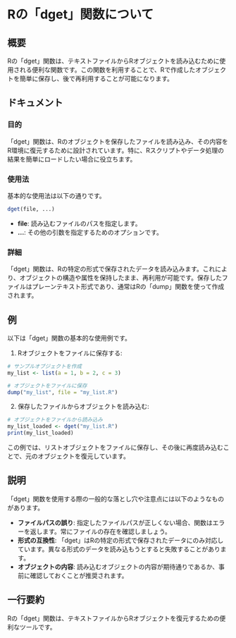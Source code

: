 <!--
Meta Description: # Rの「dget」関数について ## 概要 Rの「dget」関数は、テキストファイルからRオブジェクトを読み込むために使用される便利な関数です。この関数を利用することで、Rで作成したオブジェクトを簡単に保存し、後で再利用することが可能になります。 ## ドキュメント ### 目的 「dget」関数...
Meta Keywords: dget, 関数は, my_list, file, dump
-->

# Rの「dget」関数について

## 概要
Rの「dget」関数は、テキストファイルからRオブジェクトを読み込むために使用される便利な関数です。この関数を利用することで、Rで作成したオブジェクトを簡単に保存し、後で再利用することが可能になります。

## ドキュメント
### 目的
「dget」関数は、Rのオブジェクトを保存したファイルを読み込み、その内容をR環境に復元するために設計されています。特に、Rスクリプトやデータ処理の結果を簡単にロードしたい場合に役立ちます。

### 使用法
基本的な使用法は以下の通りです。

```R
dget(file, ...)
```

- **file**: 読み込むファイルのパスを指定します。
- **...**: その他の引数を指定するためのオプションです。

### 詳細
「dget」関数は、Rの特定の形式で保存されたデータを読み込みます。これにより、オブジェクトの構造や属性を保持したまま、再利用が可能です。保存したファイルはプレーンテキスト形式であり、通常はRの「dump」関数を使って作成されます。

## 例
以下は「dget」関数の基本的な使用例です。

1. Rオブジェクトをファイルに保存する:

```R
# サンプルオブジェクトを作成
my_list <- list(a = 1, b = 2, c = 3)

# オブジェクトをファイルに保存
dump("my_list", file = "my_list.R")
```

2. 保存したファイルからオブジェクトを読み込む:

```R
# オブジェクトをファイルから読み込み
my_list_loaded <- dget("my_list.R")
print(my_list_loaded)
```

この例では、リストオブジェクトをファイルに保存し、その後に再度読み込むことで、元のオブジェクトを復元しています。

## 説明
「dget」関数を使用する際の一般的な落とし穴や注意点には以下のようなものがあります。

- **ファイルパスの誤り**: 指定したファイルパスが正しくない場合、関数はエラーを返します。常にファイルの存在を確認しましょう。
- **形式の互換性**: 「dget」はRの特定の形式で保存されたデータにのみ対応しています。異なる形式のデータを読み込もうとすると失敗することがあります。
- **オブジェクトの内容**: 読み込むオブジェクトの内容が期待通りであるか、事前に確認しておくことが推奨されます。

## 一行要約
Rの「dget」関数は、テキストファイルからRオブジェクトを復元するための便利なツールです。
